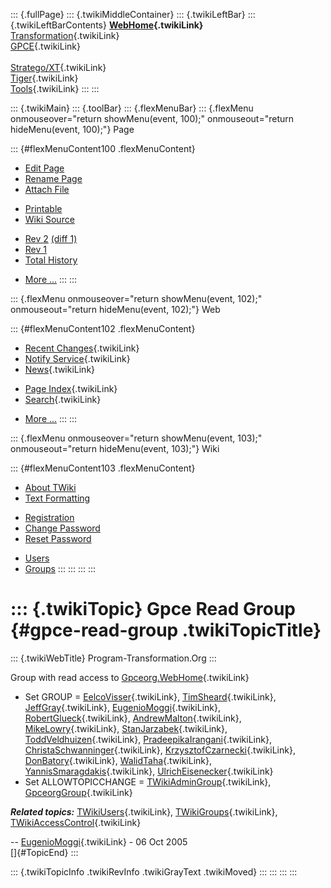 ::: {.fullPage}
::: {.twikiMiddleContainer}
::: {.twikiLeftBar}
::: {.twikiLeftBarContents}
**[WebHome](WebHome){.twikiLink}**\
[Transformation](../Transform/WebHome){.twikiLink}\
[GPCE](../Gpce/WebHome){.twikiLink}\
\
[Stratego/XT](../Stratego/WebHome){.twikiLink}\
[Tiger](../Tiger/WebHome){.twikiLink}\
[Tools](../Tools/WebHome){.twikiLink}
:::
:::

::: {.twikiMain}
::: {.toolBar}
::: {.flexMenuBar}
::: {.flexMenu onmouseover="return showMenu(event, 100);" onmouseout="return hideMenu(event, 100);"}
Page

::: {#flexMenuContent100 .flexMenuContent}
-   [Edit
    Page](http://www.program-transformation.org/edit/Main/GpceReadGroup?t=1536827477)
-   [Rename
    Page](http://www.program-transformation.org/rename/Main/GpceReadGroup)
-   [Attach
    File](http://www.program-transformation.org/attach/Main/GpceReadGroup)

<!-- -->

-   [Printable](http://www.program-transformation.org/view/Main/GpceReadGroup?skin=print.pattern)
-   [Wiki
    Source](http://www.program-transformation.org/view/Main/GpceReadGroup?skin=text&raw=on&contenttype=text/plain)

<!-- -->

-   [Rev
    2](http://www.program-transformation.org/view/Main/GpceReadGroup?rev=1.2)
    [(diff 1)](http://www.program-transformation.org/rdiff/Main/GpceReadGroup?rev1=1.2&rev2=1.1)
-   [Rev
    1](http://www.program-transformation.org/view/Main/GpceReadGroup?rev=1.1)
-   [Total
    History](http://www.program-transformation.org/rdiff/Main/GpceReadGroup)

<!-- -->

-   [More
    \...](http://www.program-transformation.org/oops/Main/GpceReadGroup?template=oopsmore&param1=1.2&param2=1.2)
:::
:::

::: {.flexMenu onmouseover="return showMenu(event, 102);" onmouseout="return hideMenu(event, 102);"}
Web

::: {#flexMenuContent102 .flexMenuContent}
-   [Recent Changes](WebChanges){.twikiLink}
-   [Notify Service](WebNotify){.twikiLink}
-   [News](WebNews){.twikiLink}

<!-- -->

-   [Page Index](WebIndex){.twikiLink}
-   [Search](WebSearch){.twikiLink}

<!-- -->

-   [More
    \...](http://www.program-transformation.org/oops/Main/GpceReadGroup?template=oopsmore&param1=1.2&param2=1.2)
:::
:::

::: {.flexMenu onmouseover="return showMenu(event, 103);" onmouseout="return hideMenu(event, 103);"}
Wiki

::: {#flexMenuContent103 .flexMenuContent}
-   [About
    TWiki](http://www.program-transformation.org/view/TWiki/WebHome)
-   [Text
    Formatting](http://www.program-transformation.org/view/TWiki/TextFormattingRules)

<!-- -->

-   [Registration](http://www.program-transformation.org/view/TWiki/TWikiRegistration)
-   [Change
    Password](http://www.program-transformation.org/view/TWiki/ChangePassword)
-   [Reset
    Password](http://www.program-transformation.org/view/TWiki/ResetPassword)

<!-- -->

-   [Users](http://www.program-transformation.org/view/Main/TWikiUsers)
-   [Groups](http://www.program-transformation.org/view/Main/TWikiGroups)
:::
:::
:::
:::

::: {.twikiTopic}
Gpce Read Group {#gpce-read-group .twikiTopicTitle}
===============

::: {.twikiWebTitle}
Program-Transformation.Org
:::

Group with read access to
[Gpceorg.WebHome](../Gpceorg/WebHome){.twikiLink}

-   Set GROUP = [EelcoVisser](EelcoVisser){.twikiLink},
    [TimSheard](TimSheard){.twikiLink},
    [JeffGray](JeffGray){.twikiLink},
    [EugenioMoggi](EugenioMoggi){.twikiLink},
    [RobertGlueck](RobertGlueck){.twikiLink},
    [AndrewMalton](AndrewMalton){.twikiLink},
    [MikeLowry](MikeLowry){.twikiLink},
    [StanJarzabek](StanJarzabek){.twikiLink},
    [ToddVeldhuizen](ToddVeldhuizen){.twikiLink},
    [PradeepikaIrangani](PradeepikaIrangani){.twikiLink},
    [ChristaSchwanninger](ChristaSchwanninger){.twikiLink},
    [KrzysztofCzarnecki](KrzysztofCzarnecki){.twikiLink},
    [DonBatory](DonBatory){.twikiLink},
    [WalidTaha](WalidTaha){.twikiLink},
    [YannisSmaragdakis](YannisSmaragdakis){.twikiLink},
    [UlrichEisenecker](UlrichEisenecker){.twikiLink}
-   Set ALLOWTOPICCHANGE =
    [TWikiAdminGroup](TWikiAdminGroup){.twikiLink},
    [GpceorgGroup](GpceorgGroup){.twikiLink}

***Related topics:*** [TWikiUsers](TWikiUsers){.twikiLink},
[TWikiGroups](TWikiGroups){.twikiLink},
[TWikiAccessControl](../TWiki/TWikiAccessControl){.twikiLink}

\-- [EugenioMoggi](EugenioMoggi){.twikiLink} - 06 Oct 2005\
[]{#TopicEnd}
:::

::: {.twikiTopicInfo .twikiRevInfo .twikiGrayText .twikiMoved}
:::
:::
:::
:::
